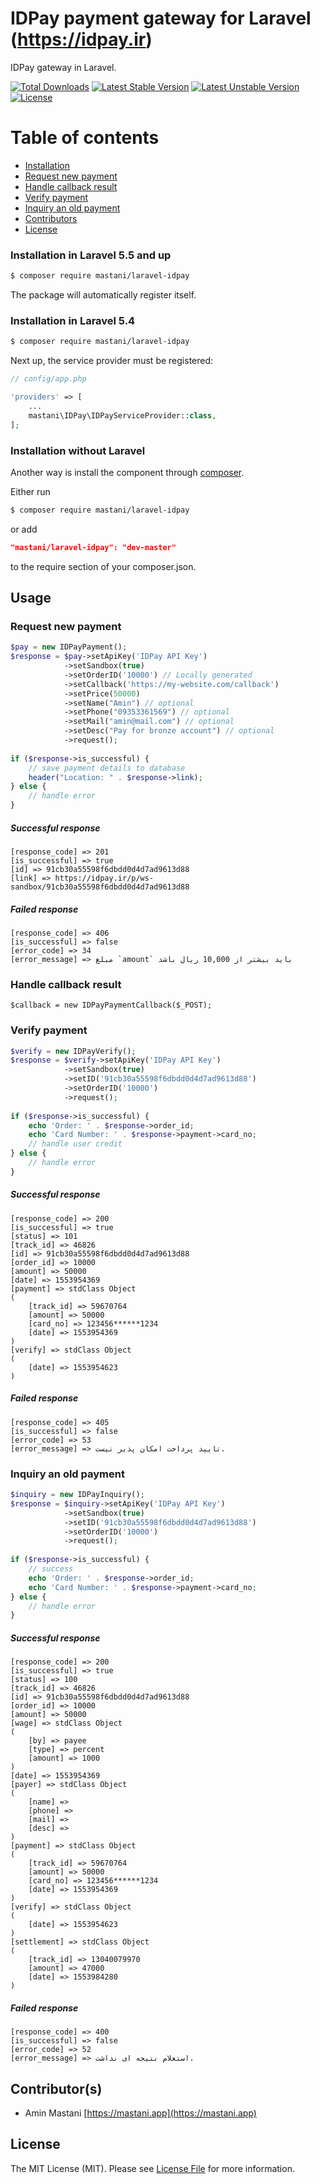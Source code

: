 # IDPay payment gateway for Laravel (https://idpay.ir)

IDPay gateway in Laravel.

[![Total Downloads](https://poser.pugx.org/mastani/laravel-idpay/downloads)](https://packagist.org/packages/mastani/laravel-idpay)
[![Latest Stable Version](https://poser.pugx.org/mastani/laravel-idpay/v/stable)](https://packagist.org/packages/mastani/laravel-idpay)
[![Latest Unstable Version](https://poser.pugx.org/mastani/laravel-idpay/v/unstable)](https://packagist.org/packages/mastani/laravel-idpay)
[![License](https://poser.pugx.org/mastani/laravel-idpay/license)](https://packagist.org/packages/mastani/laravel-idpay)

Table of contents
=================
<!--ts-->
   * [Installation](#installation-in-laravel-55-and-up)
   * [Request new payment](#request-new-payment)
   * [Handle callback result](#handle-callback-result)
   * [Verify payment](#verify-payment)
   * [Inquiry an old payment](#inquiry-an-old-payment)
   * [Contributors](#contributors)
   * [License](#license)
<!--te-->

### Installation in Laravel 5.5 and up

```bash
$ composer require mastani/laravel-idpay
```

The package will automatically register itself.

### Installation in Laravel 5.4

```bash
$ composer require mastani/laravel-idpay
```

Next up, the service provider must be registered:

```php
// config/app.php

'providers' => [
    ...
    mastani\IDPay\IDPayServiceProvider::class,
];
```

### Installation without Laravel

Another way is install the component through [composer](https://getcomposer.org/download/).

Either run
```bash
$ composer require mastani/laravel-idpay
```
or add
```json
"mastani/laravel-idpay": "dev-master"
```
to the require section of your composer.json.

## Usage

### Request new payment
```php
$pay = new IDPayPayment();
$response = $pay->setApiKey('IDPay API Key')
            ->setSandbox(true)
            ->setOrderID('10000') // Locally generated
            ->setCallback('https://my-website.com/callback')
            ->setPrice(50000)
            ->setName("Amin") // optional
            ->setPhone("09353361569") // optional
            ->setMail("amin@mail.com") // optional
            ->setDesc("Pay for bronze account") // optional
            ->request();
            
if ($response->is_successful) {
    // save payment details to database
    header("Location: " . $response->link);
} else {
    // handle error
}
```
##### Successful response
```code
[response_code] => 201
[is_successful] => true
[id] => 91cb30a55598f6dbdd0d4d7ad9613d88
[link] => https://idpay.ir/p/ws-sandbox/91cb30a55598f6dbdd0d4d7ad9613d88
```
##### Failed response
```code
[response_code] => 406
[is_successful] => false
[error_code] => 34
[error_message] => مبلغ `amount` باید بیشتر از 10,000 ریال باشد
```

### Handle callback result
```code
$callback = new IDPayPaymentCallback($_POST);
```

### Verify payment
```php
$verify = new IDPayVerify();
$response = $verify->setApiKey('IDPay API Key')
            ->setSandbox(true)
            ->setID('91cb30a55598f6dbdd0d4d7ad9613d88')
            ->setOrderID('10000')
            ->request();
            
if ($response->is_successful) {
    echo 'Order: ' . $response->order_id;
    echo 'Card Number: ' . $response->payment->card_no;
    // handle user credit
} else {
    // handle error
}
```
##### Successful response
```code
[response_code] => 200
[is_successful] => true
[status] => 101
[track_id] => 46826
[id] => 91cb30a55598f6dbdd0d4d7ad9613d88
[order_id] => 10000
[amount] => 50000
[date] => 1553954369
[payment] => stdClass Object
(
    [track_id] => 59670764
    [amount] => 50000
    [card_no] => 123456******1234
    [date] => 1553954369
)
[verify] => stdClass Object
(
    [date] => 1553954623
)
```
##### Failed response
```code
[response_code] => 405
[is_successful] => false
[error_code] => 53
[error_message] => تایید پرداخت امکان پذیر نیست.
```

### Inquiry an old payment
```php
$inquiry = new IDPayInquiry();
$response = $inquiry->setApiKey('IDPay API Key')
            ->setSandbox(true)
            ->setID('91cb30a55598f6dbdd0d4d7ad9613d88')
            ->setOrderID('10000')
            ->request();
            
if ($response->is_successful) {
    // success
    echo 'Order: ' . $response->order_id;
    echo 'Card Number: ' . $response->payment->card_no;
} else {
    // handle error
}
```
##### Successful response
```code
[response_code] => 200
[is_successful] => true
[status] => 100
[track_id] => 46826
[id] => 91cb30a55598f6dbdd0d4d7ad9613d88
[order_id] => 10000
[amount] => 50000
[wage] => stdClass Object
(
    [by] => payee
    [type] => percent
    [amount] => 1000
)
[date] => 1553954369
[payer] => stdClass Object
(
    [name] =>
    [phone] =>
    [mail] =>
    [desc] =>
)
[payment] => stdClass Object
(
    [track_id] => 59670764
    [amount] => 50000
    [card_no] => 123456******1234
    [date] => 1553954369
)
[verify] => stdClass Object
(
    [date] => 1553954623
)
[settlement] => stdClass Object
(
    [track_id] => 13040079970
    [amount] => 47000
    [date] => 1553984280
)
```
##### Failed response
```code
[response_code] => 400
[is_successful] => false
[error_code] => 52
[error_message] => استعلام نتیجه ای نداشت.
```

## Contributor(s)
 * Amin Mastani [https://mastani.app](https://mastani.app)

## License

The MIT License (MIT). Please see [License File](LICENSE.md) for more information.
